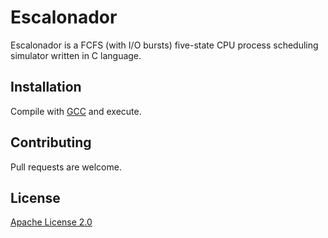 # Escalonador

Escalonador is a FCFS (with I/O bursts) five-state CPU process scheduling simulator written in C language.

## Installation

Compile with [GCC](https://gcc.gnu.org/) and execute.

## Contributing
Pull requests are welcome.

## License
[Apache License 2.0](https://opensource.org/licenses/Apache-2.0)
